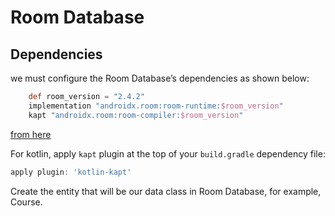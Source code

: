 # Room Database

## Dependencies

we must configure the Room Database’s dependencies as shown below:

```gradle
    def room_version = "2.4.2"
    implementation "androidx.room:room-runtime:$room_version"
	kapt "androidx.room:room-compiler:$room_version"
```

[from here](https://developer.android.com/training/data-storage/room#groovy)

For kotlin, apply `kapt` plugin at the top of your `build.gradle` dependency file:

```gradle
apply plugin: 'kotlin-kapt'
```

Create the entity that will be our data class in Room Database, for example, Course.